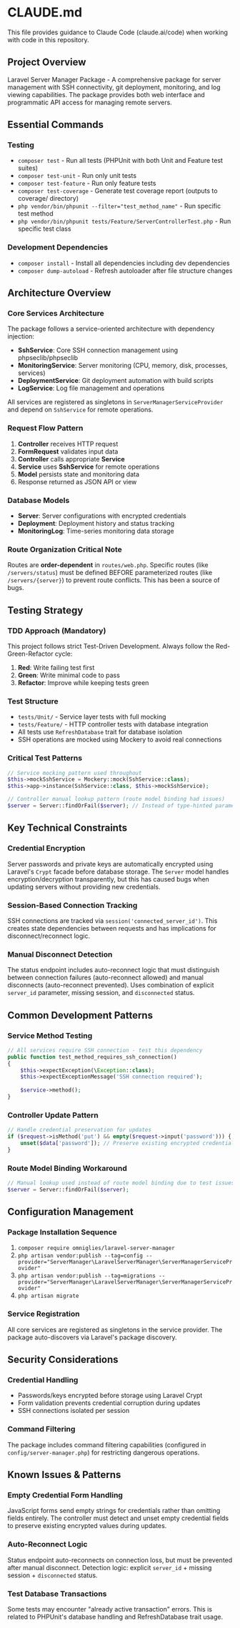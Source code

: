 # CLAUDE.md

This file provides guidance to Claude Code (claude.ai/code) when working with code in this repository.

## Project Overview

Laravel Server Manager Package - A comprehensive package for server management with SSH connectivity, git deployment, monitoring, and log viewing capabilities. The package provides both web interface and programmatic API access for managing remote servers.

## Essential Commands

### Testing
- `composer test` - Run all tests (PHPUnit with both Unit and Feature test suites)
- `composer test-unit` - Run only unit tests
- `composer test-feature` - Run only feature tests
- `composer test-coverage` - Generate test coverage report (outputs to coverage/ directory)
- `php vendor/bin/phpunit --filter="test_method_name"` - Run specific test method
- `php vendor/bin/phpunit tests/Feature/ServerControllerTest.php` - Run specific test class

### Development Dependencies
- `composer install` - Install all dependencies including dev dependencies
- `composer dump-autoload` - Refresh autoloader after file structure changes

## Architecture Overview

### Core Services Architecture
The package follows a service-oriented architecture with dependency injection:

- **SshService**: Core SSH connection management using phpseclib/phpseclib
- **MonitoringService**: Server monitoring (CPU, memory, disk, processes, services)
- **DeploymentService**: Git deployment automation with build scripts
- **LogService**: Log file management and operations

All services are registered as singletons in `ServerManagerServiceProvider` and depend on `SshService` for remote operations.

### Request Flow Pattern
1. **Controller** receives HTTP request
2. **FormRequest** validates input data
3. **Controller** calls appropriate **Service**
4. **Service** uses **SshService** for remote operations
5. **Model** persists state and monitoring data
6. Response returned as JSON API or view

### Database Models
- **Server**: Server configurations with encrypted credentials
- **Deployment**: Deployment history and status tracking  
- **MonitoringLog**: Time-series monitoring data storage

### Route Organization Critical Note
Routes are **order-dependent** in `routes/web.php`. Specific routes (like `/servers/status`) must be defined BEFORE parameterized routes (like `/servers/{server}`) to prevent route conflicts. This has been a source of bugs.

## Testing Strategy

### TDD Approach (Mandatory)
This project follows strict Test-Driven Development. Always follow the Red-Green-Refactor cycle:

1. **Red**: Write failing test first
2. **Green**: Write minimal code to pass
3. **Refactor**: Improve while keeping tests green

### Test Structure
- `tests/Unit/` - Service layer tests with full mocking
- `tests/Feature/` - HTTP controller tests with database integration
- All tests use `RefreshDatabase` trait for database isolation
- SSH operations are mocked using Mockery to avoid real connections

### Critical Test Patterns
```php
// Service mocking pattern used throughout
$this->mockSshService = Mockery::mock(SshService::class);
$this->app->instance(SshService::class, $this->mockSshService);

// Controller manual lookup pattern (route model binding had issues)
$server = Server::findOrFail($server); // Instead of type-hinted parameter
```

## Key Technical Constraints

### Credential Encryption
Server passwords and private keys are automatically encrypted using Laravel's `Crypt` facade before database storage. The `Server` model handles encryption/decryption transparently, but this has caused bugs when updating servers without providing new credentials.

### Session-Based Connection Tracking
SSH connections are tracked via `session('connected_server_id')`. This creates state dependencies between requests and has implications for disconnect/reconnect logic.

### Manual Disconnect Detection
The status endpoint includes auto-reconnect logic that must distinguish between connection failures (auto-reconnect allowed) and manual disconnects (auto-reconnect prevented). Uses combination of explicit `server_id` parameter, missing session, and `disconnected` status.

## Common Development Patterns

### Service Method Testing
```php
// All services require SSH connection - test this dependency
public function test_method_requires_ssh_connection()
{
    $this->expectException(\Exception::class);
    $this->expectExceptionMessage('SSH connection required');
    
    $service->method();
}
```

### Controller Update Pattern
```php
// Handle credential preservation for updates
if ($request->isMethod('put') && empty($request->input('password'))) {
    unset($data['password']); // Preserve existing encrypted credential
}
```

### Route Model Binding Workaround
```php
// Manual lookup used instead of route model binding due to test issues
$server = Server::findOrFail($server);
```

## Configuration Management

### Package Installation Sequence
1. `composer require omniglies/laravel-server-manager`
2. `php artisan vendor:publish --tag=config --provider="ServerManager\LaravelServerManager\ServerManagerServiceProvider"`
3. `php artisan vendor:publish --tag=migrations --provider="ServerManager\LaravelServerManager\ServerManagerServiceProvider"`
4. `php artisan migrate`

### Service Registration
All core services are registered as singletons in the service provider. The package auto-discovers via Laravel's package discovery.

## Security Considerations

### Credential Handling
- Passwords/keys encrypted before storage using Laravel Crypt
- Form validation prevents credential corruption during updates
- SSH connections isolated per session

### Command Filtering
The package includes command filtering capabilities (configured in `config/server-manager.php`) for restricting dangerous operations.

## Known Issues & Patterns

### Empty Credential Form Handling
JavaScript forms send empty strings for credentials rather than omitting fields entirely. The controller must detect and unset empty credential fields to preserve existing encrypted values during updates.

### Auto-Reconnect Logic
Status endpoint auto-reconnects on connection loss, but must be prevented after manual disconnect. Detection logic: explicit `server_id` + missing session + `disconnected` status.

### Test Database Transactions
Some tests may encounter "already active transaction" errors. This is related to PHPUnit's database handling and RefreshDatabase trait usage.